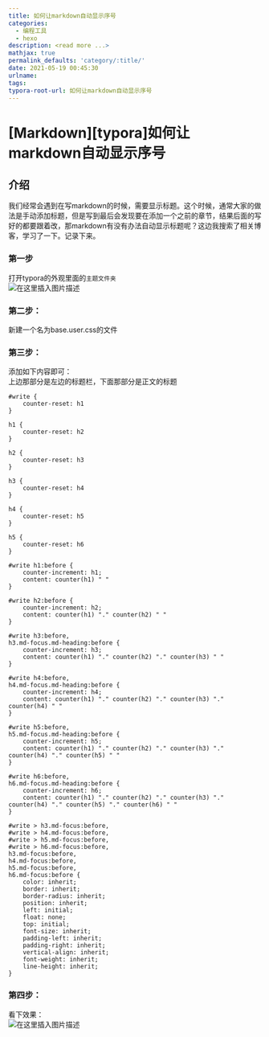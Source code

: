 ```yaml
---
title: 如何让markdown自动显示序号
categories:
  - 编程工具
  - hexo
description: <read more ...>
mathjax: true
permalink_defaults: 'category/:title/'
date: 2021-05-19 00:45:30
urlname:
tags:
typora-root-url: 如何让markdown自动显示序号
---
```




# \[Markdown\]\[typora\]如何让markdown自动显示序号



## 介绍

我们经常会遇到在写markdown的时候，需要显示标题。这个时候，通常大家的做法是手动添加标题，但是写到最后会发现要在添加一个之前的章节，结果后面的写好的都要跟着改，那markdown有没有办法自动显示标题呢？这边我搜索了相关博客，学习了一下。记录下来。

### 第一步

打开typora的外观里面的`主题文件夹`  
![在这里插入图片描述](/1621355838-88d5d01a6004b6e8915160d4cdd8a964.gif)

### 第二步：

新建一个名为base.user.css的文件

### 第三步：

添加如下内容即可：  
上边那部分是左边的标题栏，下面那部分是正文的标题

```
#write {
    counter-reset: h1
}

h1 {
    counter-reset: h2
}

h2 {
    counter-reset: h3
}

h3 {
    counter-reset: h4
}

h4 {
    counter-reset: h5
}

h5 {
    counter-reset: h6
}

#write h1:before {
    counter-increment: h1;
    content: counter(h1) " "
}

#write h2:before {
    counter-increment: h2;
    content: counter(h1) "." counter(h2) " "
}

#write h3:before,
h3.md-focus.md-heading:before {
    counter-increment: h3;
    content: counter(h1) "." counter(h2) "." counter(h3) " "
}

#write h4:before,
h4.md-focus.md-heading:before {
    counter-increment: h4;
    content: counter(h1) "." counter(h2) "." counter(h3) "." counter(h4) " "
}

#write h5:before,
h5.md-focus.md-heading:before {
    counter-increment: h5;
    content: counter(h1) "." counter(h2) "." counter(h3) "." counter(h4) "." counter(h5) " "
}

#write h6:before,
h6.md-focus.md-heading:before {
    counter-increment: h6;
    content: counter(h1) "." counter(h2) "." counter(h3) "." counter(h4) "." counter(h5) "." counter(h6) " "
}

#write > h3.md-focus:before,
#write > h4.md-focus:before,
#write > h5.md-focus:before,
#write > h6.md-focus:before,
h3.md-focus:before,
h4.md-focus:before,
h5.md-focus:before,
h6.md-focus:before {
    color: inherit;
    border: inherit;
    border-radius: inherit;
    position: inherit;
    left: initial;
    float: none;
    top: initial;
    font-size: inherit;
    padding-left: inherit;
    padding-right: inherit;
    vertical-align: inherit;
    font-weight: inherit;
    line-height: inherit;
}
```

### 第四步：

看下效果：  
![在这里插入图片描述](1621355838-59090767a22d5732212c3e3e1f1553fc.png)
